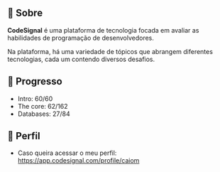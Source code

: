 <!-- markdownlint-disable MD041 -->
## 📌 Sobre

**CodeSignal** é uma plataforma de tecnologia focada em avaliar as habilidades de programação de desenvolvedores.

Na plataforma, há uma variedade de tópicos que abrangem diferentes tecnologias, cada um contendo diversos desafios.

## 🚀 Progresso

- Intro: 60/60
- The core: 62/162
- Databases: 27/84

## 🙂 Perfil

- Caso queira acessar o meu perfil: <https://app.codesignal.com/profile/caiom>
